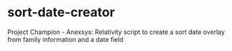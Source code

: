# sort-date-creator
Project Champion - Anexsys: Relativity script to create a sort date overlay from family information and a date field
